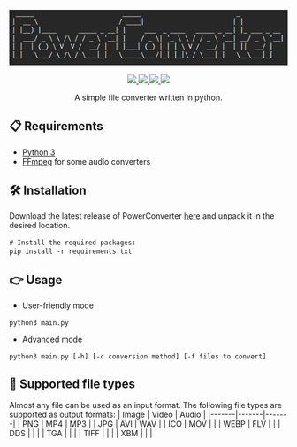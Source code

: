 <p align="center">
  <img src="./logo.png">
</p>

<p align="center">
  
  <a href="https://www.gnu.org/licenses/gpl-3.0.html">
    <img src="https://img.shields.io/badge/license-GPL-brightgreen.svg?style=plastic&logo=GNU&label=License">
  </a>
  
  <a href="https://github.com/astra1dev/PowerConverter/actions/workflows/python-app.yml">
    <img src="https://github.com/astra1dev/PowerConverter/actions/workflows/python-app.yml/badge.svg?event=push">
  </a>

  <a href="../../releases/latest">
    <img src="https://img.shields.io/github/release/astra1dev/PowerConverter.svg?label=version&style=plastic">
  </a>

  <a href="../../releases">
    <img src="https://img.shields.io/github/downloads/astra1dev/PowerConverter/total.svg?style=plastic">
  </a>
  
</p>

<p align="center">
A simple file converter written in python.

## 📋 Requirements
- [Python 3](https://python.org/downloads/)
- [FFmpeg](https://ffmpeg.org/download.htm) for some audio converters

## 🛠️ Installation


Download the latest release of PowerConverter [here](https://github.com/astra1dev/PowerConverter/releases/) and unpack it in the desired location.

```shell
# Install the required packages:
pip install -r requirements.txt
```

## 👉 Usage
- User-friendly mode
```shell
python3 main.py
```
- Advanced mode
```shell
python3 main.py [-h] [-c conversion method] [-f files to convert]
```

## 🤝 Supported file types
Almost any file can be used as an input format. The following file types are supported as output formats:
| Image | Video | Audio |
|-------|-------|-------|
| PNG   | MP4   | MP3   |
| JPG   | AVI   | WAV   |
| ICO   | MOV   |       |
| WEBP  | FLV   |       |
| DDS   |       |       |
| TGA   |       |       |
| TIFF  |       |       |
| XBM   |       |       |
